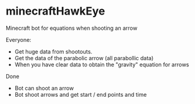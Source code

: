 # minecraftHawkEye
Minecraft bot for equations when shooting an arrow

Everyone:
- Get huge data from shootouts.
- Get the data of the parabolic arrow (all parabollic data)
- When you have clear data to obtain the "gravity" equation for arrows

Done
- Bot can shoot an arrow
- Bot shoot arrows and get start / end points and time
